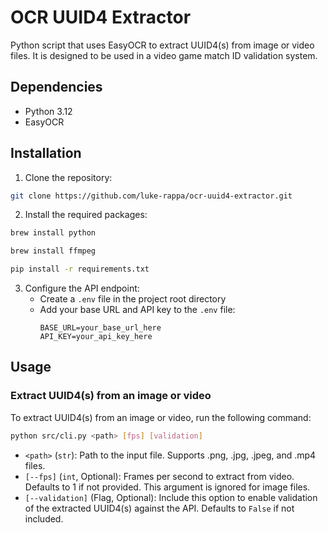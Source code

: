 # OCR UUID4 Extractor

Python script that uses EasyOCR to extract UUID4(s) from image or video files. It is designed to be used in a video game match ID validation system.

## Dependencies

- Python 3.12
- EasyOCR

## Installation

1. Clone the repository:

```bash
git clone https://github.com/luke-rappa/ocr-uuid4-extractor.git
```

2. Install the required packages:

```bash
brew install python
```

```bash
brew install ffmpeg
```

```bash
pip install -r requirements.txt
```

3. Configure the API endpoint:
   - Create a `.env` file in the project root directory
   - Add your base URL and API key to the `.env` file:
     ```
     BASE_URL=your_base_url_here
     API_KEY=your_api_key_here
     ```

## Usage

### Extract UUID4(s) from an image or video

To extract UUID4(s) from an image or video, run the following command:

```bash
python src/cli.py <path> [fps] [validation]
```

- `<path>` (`str`): Path to the input file. Supports .png, .jpg, .jpeg, and .mp4 files.
- `[--fps]` (`int`, Optional): Frames per second to extract from video. Defaults to 1 if not provided. This argument is ignored for image files.
- `[--validation]` (Flag, Optional): Include this option to enable validation of the extracted UUID4(s) against the API. Defaults to `False` if not included. 
